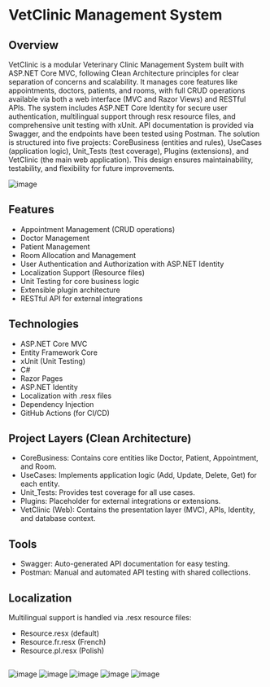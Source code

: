 # VetClinic Management System

## Overview
VetClinic is a modular Veterinary Clinic Management System built with ASP.NET Core MVC, following Clean Architecture principles for clear separation of concerns and scalability. It manages core features like appointments, doctors, patients, and rooms, with full CRUD operations available via both a web interface (MVC and Razor Views) and RESTful APIs. The system includes ASP.NET Core Identity for secure user authentication, multilingual support through resx resource files, and comprehensive unit testing with xUnit. API documentation is provided via Swagger, and the endpoints have been tested using Postman. The solution is structured into five projects: CoreBusiness (entities and rules), UseCases (application logic), Unit_Tests (test coverage), Plugins (extensions), and VetClinic (the main web application). This design ensures maintainability, testability, and flexibility for future improvements.



![image](https://github.com/user-attachments/assets/1f52e699-e554-467a-830b-55c88b9200b5)

## Features
- Appointment Management (CRUD operations)
- Doctor Management
- Patient Management
- Room Allocation and Management
- User Authentication and Authorization with ASP.NET Identity
- Localization Support (Resource files)
- Unit Testing for core business logic
- Extensible plugin architecture
- RESTful API for external integrations

## Technologies
- ASP.NET Core MVC
- Entity Framework Core
- xUnit (Unit Testing)
- C#
- Razor Pages
- ASP.NET Identity
- Localization with .resx files
- Dependency Injection
- GitHub Actions (for CI/CD)

## Project Layers (Clean Architecture)
- CoreBusiness: Contains core entities like Doctor, Patient, Appointment, and Room.
- UseCases: Implements application logic (Add, Update, Delete, Get) for each entity.
- Unit_Tests: Provides test coverage for all use cases.
- Plugins: Placeholder for external integrations or extensions.
- VetClinic (Web): Contains the presentation layer (MVC), APIs, Identity, and database context.

## Tools
- Swagger: Auto-generated API documentation for easy testing.
- Postman: Manual and automated API testing with shared collections.

## Localization
Multilingual support is handled via .resx resource files:

- Resource.resx (default)
- Resource.fr.resx (French)
- Resource.pl.resx (Polish)

##
![image](https://github.com/user-attachments/assets/35ea400d-a470-44e4-ba26-c185f4396c4f)
![image](https://github.com/user-attachments/assets/db2ede0f-a8dd-4fbd-ac12-f21ddf5e316e)
![image](https://github.com/user-attachments/assets/39f68663-355f-47ef-b5f0-1cb9736fabc3)
![image](https://github.com/user-attachments/assets/5d00fdd9-0464-4eb7-9b14-1096ddbfc552)
![image](https://github.com/user-attachments/assets/6cd627c0-3ff9-4e3a-9f53-eca6312b6105)

